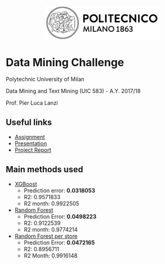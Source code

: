 
<p align="center">
<a href="https://www.polimi.it/"><img src="https://github.com/giadaconfo/data-mining-challenge/blob/master/assets/logo_polimi.png?raw=true" width="300px"></a>
</p>



# Data Mining Challenge

Polytechnic University of Milan

Data Mining and Text Mining (UIC 583)  - A.Y. 2017/18

Prof. Pier Luca Lanzi



## Useful links
- [Assignment](https://github.com/giadaconfo/data-mining-challenge/blob/master/assets/Challenge2018.pdf)
- [Presentation](https://github.com/giadaconfo/data-mining-challenge/blob/master/assets/presentation.pdf)
- [Project Report](https://github.com/giadaconfo/data-mining-challenge/blob/master/assets/Report.pdf)

## Main methods used
- <a href="https://xgboost.readthedocs.io/en/latest/">XGBoost</a>
  - Prediction error: <b>0.0318053</b>
  - R2: 0.9571833
  - R2 month: 0.9922505
- <a href="http://scikit-learn.org/stable/modules/generated/sklearn.ensemble.RandomForestRegressor.html">Random Forest</a>
  - Prediction Error: <b>0.0498223</b>
  - R2: 0.9122539
  - R2 month: 0.9774214
- <a href="http://scikit-learn.org/stable/modules/generated/sklearn.ensemble.RandomForestRegressor.html">Random Forest per store</a>
  - Prediction Error: <b>0.0472165</b>
  - R2: 0.8956711
  - R2 Month: 0.9916148
